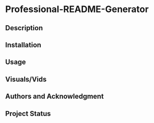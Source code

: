 # Professional-README-Generator

## Description

## Installation

## Usage

## Visuals/Vids

## Authors and Acknowledgment

## Project Status
